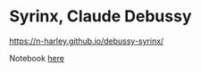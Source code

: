 # Syrinx, Claude Debussy

<https://n-harley.github.io/debussy-syrinx/>

Notebook [here](./syrinx.ipynb)
